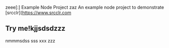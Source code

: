 zeee[:] Example Node Project
zaz
An example node project to demonstrate [srcclr](https://www.srcclr.com
## Try me!kjjsdsdzzz
nmmmsdss
sss
xxx
zzz
